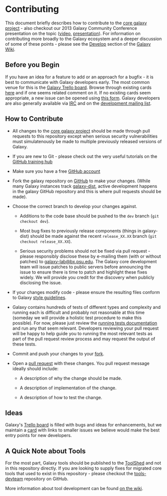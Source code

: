 # Contributing

This document briefly describes how to contribute to the [core
galaxy project](https://github.com/galaxyproject/galaxy) -
also checkout our 2013 Galaxy Community
Conference presentation on the topic
([video](https://vimeo.com/channels/581875/73486255),
[presentation](https://wiki.galaxyproject.org/Documents/Presentations/GCC2013?action=AttachFile&do=view&target=BakerContribute.pdf)). For
information on contributing more broadly to the Galaxy ecosystem and a
deeper discussion of some of these points - please see the
[Develop](https://wiki.galaxyproject.org/Develop/) section of the
[Galaxy Wiki](https://wiki.galaxyproject.org/).

## Before you Begin

If you have an idea for a feature to add or an approach for a bugfix -
it is best to communicate with Galaxy developers early. The most
common venue for this is the [Galaxy Trello
board](https://wiki.galaxyproject.org/Issues). Browse through existing
cards [here](http://bit.ly/gxytrello) and if one seems related comment
on it. If no existing cards seem appropriate, a new issue can be
opened using [this form](http://galaxyproject.org/trello). Galaxy
developers are also generally available via
[IRC](https://wiki.galaxyproject.org/GetInvolved#IRC_Channel) and on
the [development mailing list](http://dev.list.galaxyproject.org/).

## How to Contribute

* All changes to the [core galaxy project](https://github.com/galaxyproject/galaxy)
  should be made through pull requests to this repository except when
  serious security vulnerabilities must simulatenously be made to multiple
  previously released versions of Galaxy.

* If you are new to Git - please check out the very useful tutorials on the [GitHub training hub](https://training.github.com/kit/)

* Make sure you have a free [GitHub account](https://github.com/)

* Fork the galaxy repository on
  [GitHub](https://github.com/galaxyproject/galaxy) to make your changes.
  (While many Galaxy instances track
  [galaxy-dist](https://bitbucket.org/galaxy/galaxy-dist), active development
  happens in the galaxy GitHub repository and this is where pull requests
  should be made).

* Choose the correct branch to develop your changes against.

  * Additions to the code base should be pushed to the `dev` branch (`git
    checkout dev`).

  * Most bug fixes to previously release components (things in galaxy-dist)
    should be made against the recent `release_XX.XX` branch (`git checkout release_XX.XX`).

  * Serious security problems should not be fixed via pull request -
    please responsibly disclose these by e-mailing them (with or
    without patches) to galaxy-lab@bx.psu.edu. The Galaxy core
    development team will issue patches to public servers before
    announcing the issue to ensure there is time to patch and
    highlight these fixes widely. We will provide you credit for the
    discovery when publicly disclosing the issue.

* If your changes modify code - please ensure the resulting files
  conform to Galaxy [style
  guidelines](https://wiki.galaxyproject.org/Develop/BestPractices).

* Galaxy contains hundreds of tests of different types and complexity
  and running each is difficult and probably not reasonable at this
  time (someday we will provide a holistic test procedure to make this
  possible). For now, please just review the [running tests
  documentation](https://wiki.galaxyproject.org/Admin/RunningTests)
  and run any that seem relevant. Developers reviewing your pull
  request will be happy to help guide you to running the most relevant
  tests as part of the pull request review process and may request the
  output of these tests.

* Commit and push your changes to your
  [fork](https://help.github.com/articles/pushing-to-a-remote/).

* Open a [pull
  request](https://help.github.com/articles/creating-a-pull-request/)
  with these changes. You pull request message ideally should include:

   * A description of why the change should be made.

   * A description of implementation of the change.

   * A description of how to test the change.

## Ideas

Galaxy's [Trello board](http://bit.ly/gxytrello) is filled with bugs and ideas
for enhancements, but we maintain a [card](https://trello.com/c/eFdPIdIB) with
links to smaller issues we believe would make the best entry points for new
developers.

## A Quick Note about Tools

  For the most part, Galaxy tools should be published to the
  [ToolShed](https://wiki.galaxyproject.org/ToolShed) and not in this
  repository directly. If you are looking to supply fixes for migrated
  core tools that used to exist in this repository - please checkout
  the [tools-devteam](https://github.com/galaxyproject/tools-devteam)
  repository on GitHub.

  More information about tool development can be found [on the
  wiki](https://wiki.galaxyproject.org/Develop).
